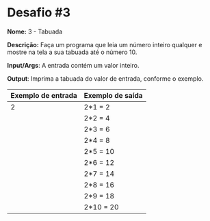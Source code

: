 # Desafio #3

**Nome:** 3 - Tabuada

**Descrição:** Faça um programa que leia um número inteiro qualquer e mostre na tela a sua tabuada até o número 10.

**Input/Args**: A entrada contém um valor inteiro.

**Output**: Imprima a tabuada do valor de entrada, conforme o exemplo.

| Exemplo de entrada | Exemplo de saída |
| ------------------ | ---------------- |
| 2                  | 2*1 = 2
| | 2*2 = 4 |
| | 2*3 = 6 |
| | 2*4 = 8 |
| | 2*5 = 10 |
| | 2*6 = 12 |
| | 2*7 = 14 |
| | 2*8 = 16 |
| | 2*9 = 18 |
| | 2*10 = 20 |  